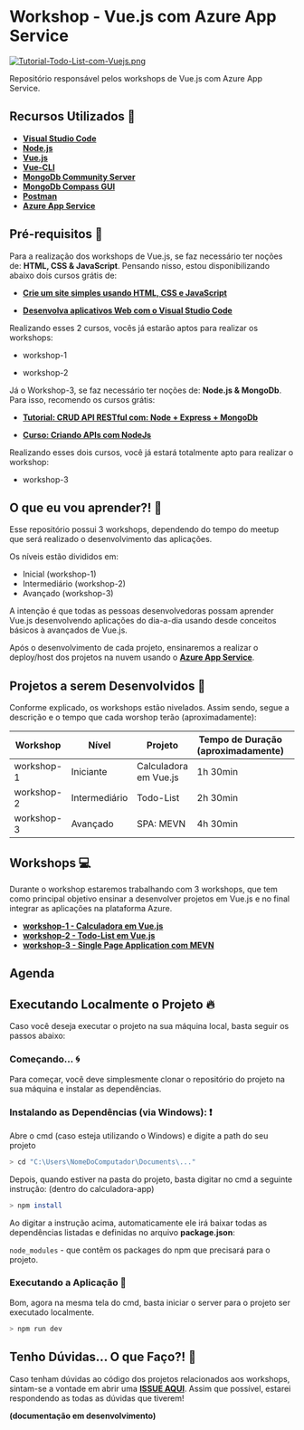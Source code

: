 # Workshop - Vue.js com Azure App Service

[![Tutorial-Todo-List-com-Vuejs.png](https://i.postimg.cc/28Yk9C22/Tutorial-Todo-List-com-Vuejs.png)](https://postimg.cc/LhyFnFd1)

Repositório responsável pelos workshops de Vue.js com Azure App Service.

## Recursos Utilizados 🚀

* **[Visual Studio Code](https://code.visualstudio.com/?WT.mc_id=vuejsworkshop-github-gllemos)**
* **[Node.js](https://nodejs.org/en/)**
* **[Vue.js](https://vuejs.org/)**
* **[Vue-CLI](https://cli.vuejs.org/)**
* **[MongoDb Community Server](https://www.mongodb.com/download-center/community)**
* **[MongoDb Compass GUI](https://www.mongodb.com/download-center/compass)**
* **[Postman](https://www.getpostman.com/)**
* **[Azure App Service](https://azure.microsoft.com/?WT.mc_id=vuejsworkshop-github-gllemos)**

## Pré-requisitos 📌

Para a realização dos workshops de Vue.js, se faz necessário ter noções de: **HTML, CSS & JavaScript**. Pensando nisso, estou disponibilizando abaixo dois cursos grátis de:

* **[Crie um site simples usando HTML, CSS e JavaScript](https://docs.microsoft.com/learn/modules/build-simple-website/?WT.mc_id=vuejsworkshop-github-gllemos)**

* **[Desenvolva aplicativos Web com o Visual Studio Code](https://docs.microsoft.com/learn/modules/develop-web-apps-with-vs-code/?WT.mc_id=vuejsworkshop-github-gllemos)**

Realizando esses 2 cursos, vocês já estarão aptos para realizar os workshops:

* workshop-1

* workshop-2

Já o Workshop-3, se faz necessário ter noções de: **Node.js & MongoDb**. Para isso, recomendo os cursos grátis:

* **[Tutorial: CRUD API RESTful com: Node + Express + MongoDb](https://www.youtube.com/playlist?list=PLb2HQ45KP0WstF2TXsreWRv-WUr5tqzy1)**

* **[Curso: Criando APIs com NodeJs](https://www.youtube.com/playlist?list=PLHlHvK2lnJndvvycjBqQAbgEDqXxKLoqn)**

Realizando esses dois cursos, você já estará totalmente apto para realizar o workshop:

* workshop-3

## O que eu vou aprender?! 📕

Esse repositório possui 3 workshops, dependendo do tempo do meetup que será realizado o desenvolvimento das aplicações. 

Os níveis estão divididos em:

* Inicial (workshop-1)
* Intermediário (workshop-2)
* Avançado (workshop-3)

A intenção é que todas as pessoas desenvolvedoras possam aprender Vue.js desenvolvendo aplicações do dia-a-dia usando desde conceitos básicos à avançados de Vue.js.

Após o desenvolvimento de cada projeto, ensinaremos a realizar o deploy/host dos projetos na nuvem usando o **[Azure App Service](https://azure.microsoft.com/?WT.mc_id=vuejsworkshop-github-gllemos)**.

## Projetos a serem Desenvolvidos 💾

Conforme explicado, os workshops estão nivelados. Assim sendo, segue a descrição e o tempo que cada worshop terão (aproximadamente):

| Workshop  | Nível  | Projeto  | Tempo de Duração (aproximadamente)  |   |
|---|---|---|---|---|
| workshop-1  | Iniciante  | Calculadora em Vue.js  |  1h 30min |   |
| workshop-2  | Intermediário  | Todo-List  | 2h 30min  |   |
| workshop-3  | Avançado  | SPA: MEVN  | 4h 30min  |   |

## Workshops 💻

Durante o workshop estaremos trabalhando com 3 workshops, que tem como principal objetivo ensinar a desenvolver projetos em Vue.js e no final integrar as aplicações na plataforma Azure.

* **[workshop-1 - Calculadora em Vue.js]()**
* **[workshop-2 - Todo-List em Vue.js]()**
* **[workshop-3 - Single Page Application com MEVN]()**

## Agenda



## Executando Localmente o Projeto 🔥

Caso você deseja executar o projeto na sua máquina local, basta seguir os passos abaixo:

### Começando... 🌀

Para começar, você deve simplesmente clonar o repositório do projeto na sua máquina e instalar as dependências.

### Instalando as Dependências (via Windows): ❗️

Abre o cmd (caso esteja utilizando o Windows) e digite a path do seu projeto

```bash
> cd "C:\Users\NomeDoComputador\Documents\..."
```

Depois, quando estiver na pasta do projeto, basta digitar no cmd a seguinte instrução: (dentro do calculadora-app)

```bash
> npm install
```

Ao digitar a instrução acima, automaticamente ele irá baixar todas as dependências listadas e definidas no arquivo **package.json**:

`node_modules` - que contêm os packages do npm que precisará para o projeto.

### Executando a Aplicação 💨

Bom, agora na mesma tela do cmd, basta iniciar o server para o projeto ser executado localmente.

```bash
> npm run dev
```

## Tenho Dúvidas... O que Faço?! 🚩

Caso tenham dúvidas ao código dos projetos relacionados aos workshops, sintam-se a vontade em abrir uma **[ISSUE AQUI](https://github.com/glaucia86/vuejs-workshop/issues)**. Assim que possível, estarei respondendo as todas as dúvidas que tiverem!


**(documentação em desenvolvimento)**